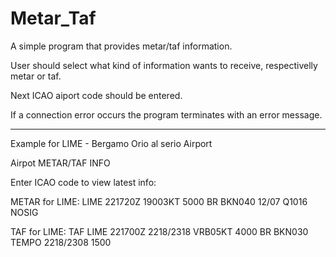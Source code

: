 # Metar_Taf
A simple program that provides metar/taf information. 

User should select what kind of information wants to receive, respectivelly metar or taf.

Next ICAO aiport code should be entered.

If a connection error occurs the program terminates with an error message.

-------------------------------------------------------------------------------------------
Example for LIME - Bergamo Orio al serio Airport

Airpot METAR/TAF INFO

Enter ICAO code to view latest info:

METAR for LIME:
LIME 221720Z 19003KT 5000 BR BKN040 12/07 Q1016 NOSIG

TAF for LIME:
TAF LIME 221700Z 2218/2318 VRB05KT 4000 BR BKN030 TEMPO 2218/2308 1500
